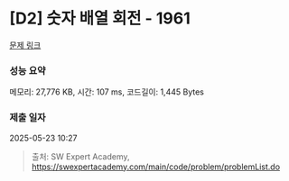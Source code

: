 # [D2] 숫자 배열 회전 - 1961 

[문제 링크](https://swexpertacademy.com/main/code/problem/problemDetail.do?contestProbId=AV5Pq-OKAVYDFAUq) 

### 성능 요약

메모리: 27,776 KB, 시간: 107 ms, 코드길이: 1,445 Bytes

### 제출 일자

2025-05-23 10:27



> 출처: SW Expert Academy, https://swexpertacademy.com/main/code/problem/problemList.do